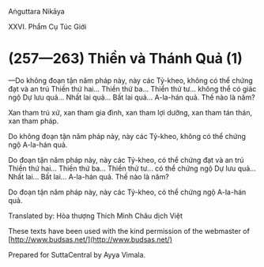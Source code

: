  

Aṅguttara Nikāya

XXVI. Phẩm Cụ Túc Giới

# (257—263) Thiền và Thánh Quả (1)

—Do không đoạn tận năm pháp này, này các Tỷ-kheo, không có thể chứng đạt và an trú Thiền thứ hai... Thiền thứ ba... Thiền thứ tư... không thể có giác ngộ Dự lưu quả... Nhất lai quả... Bất lai quả... A-la-hán quả. Thế nào là năm?

Xan tham trú xứ, xan tham gia đình, xan tham lợi dưỡng, xan tham tán thán, xan tham pháp.

Do không đoạn tận năm pháp này, này các Tỷ-kheo, không có thể chứng ngộ A-la-hán quả.

Do đoạn tận năm pháp này, này các Tỷ-kheo, có thể chứng đạt và an trú Thiền thứ hai... Thiền thứ ba... Thiền thứ tư... có thể chứng ngộ Dự lưu quả... Nhất lai... Bất lai... A-la-hán quả. Thế nào là năm?

Do đoạn tận năm pháp này, này các Tỷ-kheo, có thể chứng ngộ A-la-hán quả.

Translated by: Hòa thượng Thích Minh Châu dịch Việt

These texts have been used with the kind permission of the webmaster of [http://www.budsas.net/](http://www.budsas.net/)

Prepared for SuttaCentral by Ayya Vimala.